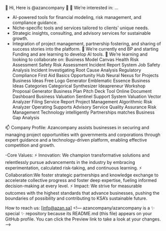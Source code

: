 👋 Hi, Here is @azancompany
👀 👀 We’re interested in: ... 
- AI-powered tools for financial modeling, risk management, and compliance guidance.
- Niche-specific tools and services tailored to clients' unique needs.
- Strategic insights, consulting, and advisory services for sustainable growth.
- Integration of project management, partnership fostering, and sharing of success stories into the platform.
🌱 We’re currently end BP and starting Funding and are learning to develop AI tools.
💞️ We’re learning and looking to collaborate on:
Business Model Canvas
Health Risk Assessment
Safety Risk Assessment
Incident Report System
Job Safety Analysis
Incident Investigating
Root Cause Analysis
Regulatory Compliance
First Aid Basics
Opportunity Hub
Neural Nexus for Projects
Business Ideas
Free Logo Generator
Emblematic Essence
Business Ideas Categories
Categorical Synthesizer
Ideapreneur Workshop
Proposal Generator
Business Plan
Pitch Deck Tool
Online Document Dashboard
Business Valuation
Sentinel Support System
Valuation Vector Analyzer
Filing Service Report
Project Management
Algorithmic Risk Analyzer
Operating Supports
Advisory Service
Quality Assurance
Risk Management
Technology intelligently
Partnerships matches
Business Gap Analysis

📫 Company Profile:
Azancompany assists businesses in securing and managing project opportunities with governments and
corporations through expert guidance and a technology-driven platform, enabling effective competition and growth.

-Core Values: 
⚡ Innovation: We champion transformative solutions and relentlessly pursue advancements in
    the industry by embracing experimentation, calculated risk-taking, and continuous learning.
⚡ Collaboration:We foster strategic partnerships and knowledge exchange to accelerate collective 
    progress and foster deep expertise, fueling informed decision-making at every level.
⚡ Impact: We strive for measurable outcomes with the highest standards that advance businesses, 
    pushing the boundaries of possibility and contributing to KSA’s sustainable future.

How to reach us: [info@azan.sa]
<!— azancompany/azancompany is a ✨ special ✨ repository because its README.md (this file) appears on your GitHub profile. You can click the Preview link to take a look at your changes. –>
